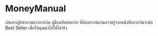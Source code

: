 # MoneyManual
เส้นทางสู่อิสรภาพทางการเงิน
คู่มือฉบับย่อยง่าย ที่สังเคราะห์แก่นความรู้จากหนังสือการเงินระดับ Best Seller เพื่อให้คุณนำไปใช้ได้จริง
